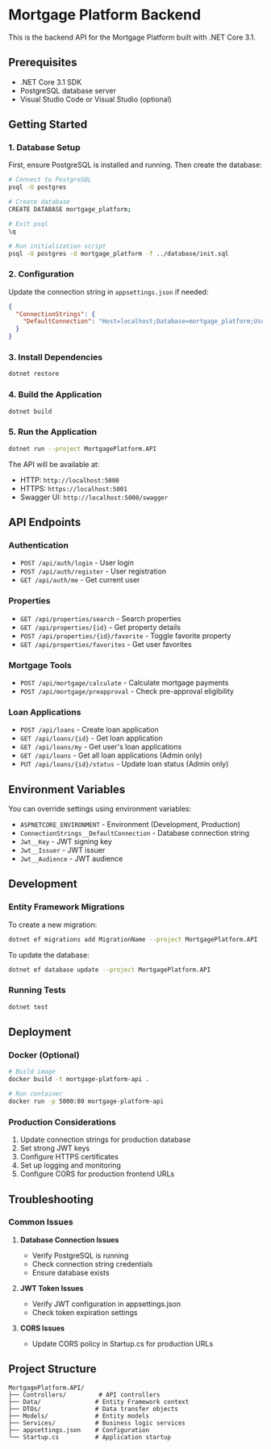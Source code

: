 # Mortgage Platform Backend

This is the backend API for the Mortgage Platform built with .NET Core 3.1.

## Prerequisites

- .NET Core 3.1 SDK
- PostgreSQL database server
- Visual Studio Code or Visual Studio (optional)

## Getting Started

### 1. Database Setup

First, ensure PostgreSQL is installed and running. Then create the database:

```bash
# Connect to PostgreSQL
psql -U postgres

# Create database
CREATE DATABASE mortgage_platform;

# Exit psql
\q

# Run initialization script
psql -U postgres -d mortgage_platform -f ../database/init.sql
```

### 2. Configuration

Update the connection string in `appsettings.json` if needed:

```json
{
  "ConnectionStrings": {
    "DefaultConnection": "Host=localhost;Database=mortgage_platform;Username=postgres;Password=your_password"
  }
}
```

### 3. Install Dependencies

```bash
dotnet restore
```

### 4. Build the Application

```bash
dotnet build
```

### 5. Run the Application

```bash
dotnet run --project MortgagePlatform.API
```

The API will be available at:
- HTTP: `http://localhost:5000`
- HTTPS: `https://localhost:5001`
- Swagger UI: `http://localhost:5000/swagger`

## API Endpoints

### Authentication
- `POST /api/auth/login` - User login
- `POST /api/auth/register` - User registration
- `GET /api/auth/me` - Get current user

### Properties
- `GET /api/properties/search` - Search properties
- `GET /api/properties/{id}` - Get property details
- `POST /api/properties/{id}/favorite` - Toggle favorite property
- `GET /api/properties/favorites` - Get user favorites

### Mortgage Tools
- `POST /api/mortgage/calculate` - Calculate mortgage payments
- `POST /api/mortgage/preapproval` - Check pre-approval eligibility

### Loan Applications
- `POST /api/loans` - Create loan application
- `GET /api/loans/{id}` - Get loan application
- `GET /api/loans/my` - Get user's loan applications
- `GET /api/loans` - Get all loan applications (Admin only)
- `PUT /api/loans/{id}/status` - Update loan status (Admin only)

## Environment Variables

You can override settings using environment variables:

- `ASPNETCORE_ENVIRONMENT` - Environment (Development, Production)
- `ConnectionStrings__DefaultConnection` - Database connection string
- `Jwt__Key` - JWT signing key
- `Jwt__Issuer` - JWT issuer
- `Jwt__Audience` - JWT audience

## Development

### Entity Framework Migrations

To create a new migration:

```bash
dotnet ef migrations add MigrationName --project MortgagePlatform.API
```

To update the database:

```bash
dotnet ef database update --project MortgagePlatform.API
```

### Running Tests

```bash
dotnet test
```

## Deployment

### Docker (Optional)

```bash
# Build image
docker build -t mortgage-platform-api .

# Run container
docker run -p 5000:80 mortgage-platform-api
```

### Production Considerations

1. Update connection strings for production database
2. Set strong JWT keys
3. Configure HTTPS certificates
4. Set up logging and monitoring
5. Configure CORS for production frontend URLs

## Troubleshooting

### Common Issues

1. **Database Connection Issues**
   - Verify PostgreSQL is running
   - Check connection string credentials
   - Ensure database exists

2. **JWT Token Issues**
   - Verify JWT configuration in appsettings.json
   - Check token expiration settings

3. **CORS Issues**
   - Update CORS policy in Startup.cs for production URLs

## Project Structure

```
MortgagePlatform.API/
├── Controllers/         # API controllers
├── Data/               # Entity Framework context
├── DTOs/               # Data transfer objects
├── Models/             # Entity models
├── Services/           # Business logic services
├── appsettings.json    # Configuration
└── Startup.cs          # Application startup
```